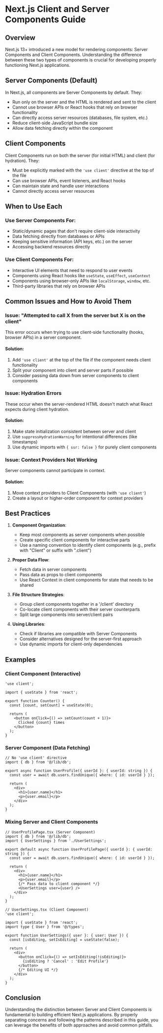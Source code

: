 # Next.js Client and Server Components Guide

## Overview

Next.js 13+ introduced a new model for rendering components: Server Components and Client Components. Understanding the difference between these two types of components is crucial for developing properly functioning Next.js applications.

## Server Components (Default)

In Next.js, all components are Server Components by default. They:

- Run only on the server and the HTML is rendered and sent to the client
- Cannot use browser APIs or React hooks that rely on browser functionality
- Can directly access server resources (databases, file system, etc.)
- Reduce client-side JavaScript bundle size
- Allow data fetching directly within the component

## Client Components

Client Components run on both the server (for initial HTML) and client (for hydration). They:

- Must be explicitly marked with the `'use client'` directive at the top of the file
- Can use browser APIs, event listeners, and React hooks
- Can maintain state and handle user interactions
- Cannot directly access server resources

## When to Use Each

### Use Server Components For:

- Static/dynamic pages that don't require client-side interactivity
- Data fetching directly from databases or APIs
- Keeping sensitive information (API keys, etc.) on the server
- Accessing backend resources directly

### Use Client Components For:

- Interactive UI elements that need to respond to user events
- Components using React hooks like `useState`, `useEffect`, `useContext`
- Components using browser-only APIs like `localStorage`, `window`, etc.
- Third-party libraries that rely on browser APIs

## Common Issues and How to Avoid Them

### Issue: "Attempted to call X from the server but X is on the client"

This error occurs when trying to use client-side functionality (hooks, browser APIs) in a server component.

#### Solution:

1. Add `'use client'` at the top of the file if the component needs client functionality
2. Split your component into client and server parts if possible
3. Consider passing data down from server components to client components

### Issue: Hydration Errors

These occur when the server-rendered HTML doesn't match what React expects during client hydration.

#### Solution:

1. Make state initialization consistent between server and client
2. Use `suppressHydrationWarning` for intentional differences (like timestamps)
3. Use dynamic imports with `{ ssr: false }` for purely client components

### Issue: Context Providers Not Working

Server components cannot participate in context.

#### Solution:

1. Move context providers to Client Components (with `'use client'`)
2. Create a layout or higher-order component for context providers

## Best Practices

1. **Component Organization**:
   - Keep most components as server components when possible
   - Create specific client components for interactive parts
   - Use a naming convention to identify client components (e.g., prefix with "Client" or suffix with ".client")

2. **Proper Data Flow**:
   - Fetch data in server components
   - Pass data as props to client components
   - Use React Context in client components for state that needs to be shared

3. **File Structure Strategies**:
   - Group client components together in a '/client' directory
   - Co-locate client components with their server counterparts
   - Split large components into server/client pairs

4. **Using Libraries**:
   - Check if libraries are compatible with Server Components
   - Consider alternatives designed for the server-first approach
   - Use dynamic imports for client-only dependencies

## Examples

### Client Component (Interactive)

```tsx
'use client';

import { useState } from 'react';

export function Counter() {
  const [count, setCount] = useState(0);
  
  return (
    <button onClick={() => setCount(count + 1)}>
      Clicked {count} times
    </button>
  );
}
```

### Server Component (Data Fetching)

```tsx
// No 'use client' directive
import { db } from '@/lib/db';

export async function UserProfile({ userId }: { userId: string }) {
  const user = await db.users.findUnique({ where: { id: userId } });
  
  return (
    <div>
      <h1>{user.name}</h1>
      <p>{user.email}</p>
    </div>
  );
}
```

### Mixing Server and Client Components

```tsx
// UserProfilePage.tsx (Server Component)
import { db } from '@/lib/db';
import { UserSettings } from './UserSettings';

export default async function UserProfilePage({ userId }: { userId: string }) {
  const user = await db.users.findUnique({ where: { id: userId } });
  
  return (
    <div>
      <h1>{user.name}</h1>
      <p>{user.email}</p>
      {/* Pass data to client component */}
      <UserSettings user={user} />
    </div>
  );
}

// UserSettings.tsx (Client Component)
'use client';

import { useState } from 'react';
import type { User } from '@/types';

export function UserSettings({ user }: { user: User }) {
  const [isEditing, setIsEditing] = useState(false);
  
  return (
    <div>
      <button onClick={() => setIsEditing(!isEditing)}>
        {isEditing ? 'Cancel' : 'Edit Profile'}
      </button>
      {/* Editing UI */}
    </div>
  );
}
```

## Conclusion

Understanding the distinction between Server and Client Components is fundamental to building efficient Next.js applications. By properly separating concerns and following the patterns described in this guide, you can leverage the benefits of both approaches and avoid common pitfalls. 